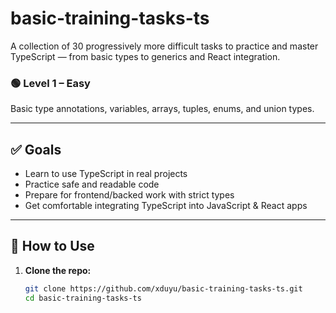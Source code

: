 ﻿# basic-training-tasks-ts

A collection of 30 progressively more difficult tasks to practice and master TypeScript — from basic types to generics and React integration.


### 🟢 Level 1 – Easy
Basic type annotations, variables, arrays, tuples, enums, and union types.

---

## ✅ Goals

- Learn to use TypeScript in real projects
- Practice safe and readable code
- Prepare for frontend/backed work with strict types
- Get comfortable integrating TypeScript into JavaScript & React apps

---

## 🚀 How to Use

1. **Clone the repo:**
   ```bash
   git clone https://github.com/xduyu/basic-training-tasks-ts.git
   cd basic-training-tasks-ts

